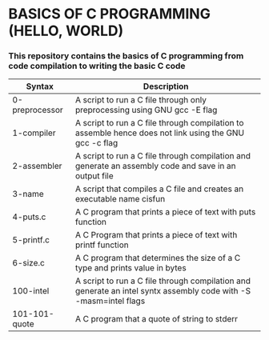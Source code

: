 # BASICS OF C PROGRAMMING (HELLO, WORLD)

### This repository contains the basics of C programming from code compilation to writing the basic C code

| Syntax      | Description |
| ----------- | ----------- |
| 0-preprocessor      | A script to run a C file through only preprocessing using GNU gcc -E flag       |
| 1-compiler   | A script to run a C file through compilation to assemble hence does not link using the GNU gcc -c flag        |
| 2-assembler    | A script to run a C file through compilation and generate an assembly code and save in an output file      |
| 3-name       | A script that compiles a C file and creates an executable name cisfun      |
| 4-puts.c     | A C program that prints a piece of text with puts function      |
| 5-printf.c     |  A C Program that prints a piece of text with printf function    |
| 6-size.c     | A C program that determines the size of a C type and prints value in bytes       |
| 100-intel    | A script to run a C file through compilation and generate an intel syntx assembly code with -S -masm=intel flags    |
| 101-101-quote     | A C program that a quote of string to stderr     |
